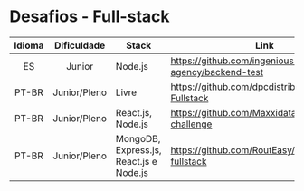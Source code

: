 # Desafios - Full-stack

Idioma | Dificuldade | Stack | Link
:---:|:---:|---|---
ES | Junior | Node.js | https://github.com/ingenious-agency/backend-test  
PT-BR | Junior/Pleno | Livre | https://github.com/dpcdistribuidor/Desafio-Fullstack
PT-BR | Junior/Pleno | React.js, Node.js | https://github.com/Maxxidata/fullstack-challenge
PT-BR | Junior/Pleno | MongoDB, Express.js, React.js e Node.js | https://github.com/RoutEasy/challenge-fullstack

